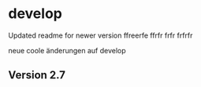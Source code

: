 # develop 
Updated readme for newer version
ffreerfe
ffrfr
frfr
frfrfr

 
neue coole änderungen auf develop
## Version 2.7